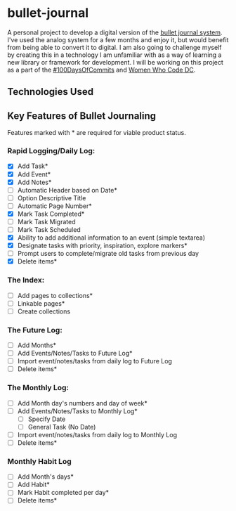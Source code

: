 # bullet-journal
A personal project to develop a digital version of the [bullet journal system](bulletjournal.com). I've used the analog system for a few months and enjoy it, but would benefit from being able to convert it to digital. I am also going to challenge myself by creating this in a technology I am unfamiliar with as a way of learning a new library or framework for development. I will be working on this project as a part of the [#100DaysOfCommits](https://medium.com/@WomenWhoCodeDC/100-days-of-commits-60af0abe8825#.nl8bdz2iz) and [Women Who Code DC](https://twitter.com/WomenWhoCodeDC).

## Technologies Used

## Key Features of Bullet Journaling
Features marked with * are required for viable product status.
### Rapid Logging/Daily Log:
- [x] Add Task*
- [x] Add Event*
- [x] Add Notes*
- [ ] Automatic Header based on Date*
- [ ] Option Descriptive Title
- [ ] Automatic Page Number*
- [x] Mark Task Completed*
- [ ] Mark Task Migrated
- [ ] Mark Task Scheduled
- [x] Ability to add additional information to an event (simple textarea)
- [x] Designate tasks with priority, inspiration, explore markers*
- [ ] Prompt users to complete/migrate old tasks from previous day
- [x] Delete items*

### The Index:
- [ ] Add pages to collections*
- [ ] Linkable pages*
- [ ] Create collections

### The Future Log:
- [ ] Add Months*
- [ ] Add Events/Notes/Tasks to Future Log*
- [ ] Import event/notes/tasks from daily log to Future Log
- [ ] Delete items*

### The Monthly Log:
- [ ] Add Month day's numbers and day of week*
- [ ] Add Events/Notes/Tasks to Monthly Log*
  - [ ] Specify Date
  - [ ] General Task (No Date)
- [ ] Import event/notes/tasks from daily log to Monthly Log
- [ ] Delete items*

### Monthly Habit Log
- [ ] Add Month's days*
- [ ] Add Habit*
- [ ] Mark Habit completed per day*
- [ ] Delete items*
